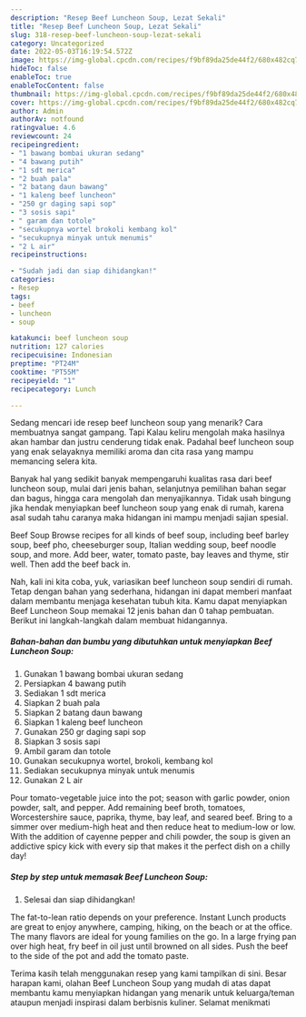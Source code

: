 ```yaml
---
description: "Resep Beef Luncheon Soup, Lezat Sekali"
title: "Resep Beef Luncheon Soup, Lezat Sekali"
slug: 318-resep-beef-luncheon-soup-lezat-sekali
category: Uncategorized
date: 2022-05-03T16:19:54.572Z
image: https://img-global.cpcdn.com/recipes/f9bf89da25de44f2/680x482cq70/beef-luncheon-soup-foto-resep-utama.jpg
hideToc: false
enableToc: true
enableTocContent: false
thumbnail: https://img-global.cpcdn.com/recipes/f9bf89da25de44f2/680x482cq70/beef-luncheon-soup-foto-resep-utama.jpg
cover: https://img-global.cpcdn.com/recipes/f9bf89da25de44f2/680x482cq70/beef-luncheon-soup-foto-resep-utama.jpg
author: Admin
authorAv: notfound
ratingvalue: 4.6
reviewcount: 24
recipeingredient:
- "1 bawang bombai ukuran sedang"
- "4 bawang putih"
- "1 sdt merica"
- "2 buah pala"
- "2 batang daun bawang"
- "1 kaleng beef luncheon"
- "250 gr daging sapi sop"
- "3 sosis sapi"
- " garam dan totole"
- "secukupnya wortel brokoli kembang kol"
- "secukupnya minyak untuk menumis"
- "2 L air"
recipeinstructions:

- "Sudah jadi dan siap dihidangkan!"
categories:
- Resep
tags:
- beef
- luncheon
- soup

katakunci: beef luncheon soup 
nutrition: 127 calories
recipecuisine: Indonesian
preptime: "PT24M"
cooktime: "PT55M"
recipeyield: "1"
recipecategory: Lunch

---
```



Sedang mencari ide resep beef luncheon soup yang menarik? Cara membuatnya sangat gampang. Tapi Kalau keliru mengolah maka hasilnya akan hambar dan justru cenderung tidak enak. Padahal beef luncheon soup yang enak selayaknya memiliki aroma dan cita rasa yang mampu memancing selera kita.


Banyak hal yang sedikit banyak mempengaruhi kualitas rasa dari beef luncheon soup, mulai dari jenis bahan, selanjutnya pemilihan bahan segar dan bagus, hingga cara mengolah dan menyajikannya. Tidak usah bingung jika hendak menyiapkan beef luncheon soup yang enak di rumah, karena asal sudah tahu caranya maka hidangan ini mampu menjadi sajian spesial.

Beef Soup Browse recipes for all kinds of beef soup, including beef barley soup, beef pho, cheeseburger soup, Italian wedding soup, beef noodle soup, and more. Add beer, water, tomato paste, bay leaves and thyme, stir well. Then add the beef back in.


Nah, kali ini kita coba, yuk, variasikan beef luncheon soup sendiri di rumah. Tetap dengan bahan yang sederhana, hidangan ini dapat memberi manfaat dalam membantu menjaga kesehatan tubuh kita. Kamu dapat menyiapkan Beef Luncheon Soup memakai 12 jenis bahan dan 0 tahap pembuatan. Berikut ini langkah-langkah dalam membuat hidangannya.

<!--inarticleads1-->

##### Bahan-bahan dan bumbu yang dibutuhkan untuk menyiapkan Beef Luncheon Soup:

1. Gunakan 1 bawang bombai ukuran sedang
1. Persiapkan 4 bawang putih
1. Sediakan 1 sdt merica
1. Siapkan 2 buah pala
1. Siapkan 2 batang daun bawang
1. Siapkan 1 kaleng beef luncheon
1. Gunakan 250 gr daging sapi sop
1. Siapkan 3 sosis sapi
1. Ambil  garam dan totole
1. Gunakan secukupnya wortel, brokoli, kembang kol
1. Sediakan secukupnya minyak untuk menumis
1. Gunakan 2 L air


Pour tomato-vegetable juice into the pot; season with garlic powder, onion powder, salt, and pepper. Add remaining beef broth, tomatoes, Worcestershire sauce, paprika, thyme, bay leaf, and seared beef. Bring to a simmer over medium-high heat and then reduce heat to medium-low or low. With the addition of cayenne pepper and chili powder, the soup is given an addictive spicy kick with every sip that makes it the perfect dish on a chilly day! 

<!--inarticleads2-->

##### Step by step untuk memasak Beef Luncheon Soup:


1. Selesai dan siap dihidangkan!

The fat-to-lean ratio depends on your preference. Instant Lunch products are great to enjoy anywhere, camping, hiking, on the beach or at the office. The many flavors are ideal for young families on the go. In a large frying pan over high heat, fry beef in oil just until browned on all sides. Push the beef to the side of the pot and add the tomato paste. 

Terima kasih telah menggunakan resep yang kami tampilkan di sini. Besar harapan kami, olahan Beef Luncheon Soup yang mudah di atas dapat membantu kamu menyiapkan hidangan yang menarik untuk keluarga/teman ataupun menjadi inspirasi dalam berbisnis kuliner. Selamat menikmati
